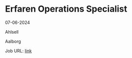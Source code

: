 # Erfaren Operations Specialist
07-06-2024

Ahlsell

Aalborg

Job URL: [link](https://hrmnordic.myhrsol.com/Recruitment/ahlsell/Jobs/TemplatePreview/16140)


